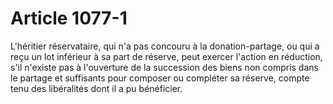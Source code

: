 # Article 1077-1

L'héritier réservataire, qui n'a pas concouru à la donation-partage, ou qui a reçu un lot inférieur à sa part de réserve, peut exercer l'action en réduction, s'il n'existe pas à l'ouverture de la succession des biens non compris dans le partage et suffisants pour composer ou compléter sa réserve, compte tenu des libéralités dont il a pu bénéficier.